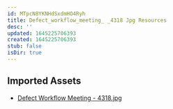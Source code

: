 ```yaml
---
id: MTpcN8YKNHdSxdmHO4Ryh
title: Defect_workflow_meeting_ _4318 Jpg Resources
desc: ''
updated: 1645225706393
created: 1645225706393
stub: false
isDir: true
---
```

## Imported Assets
- [Defect Workflow Meeting - 4318.jpg](/assets/defect-workflow-meeting---4318.jpg)
